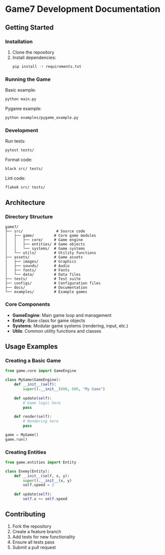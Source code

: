 # Game7 Development Documentation

## Getting Started

### Installation

1. Clone the repository
2. Install dependencies:
   ```bash
   pip install -r requirements.txt
   ```

### Running the Game

Basic example:
```bash
python main.py
```

Pygame example:
```bash
python examples/pygame_example.py
```

### Development

Run tests:
```bash
pytest tests/
```

Format code:
```bash
black src/ tests/
```

Lint code:
```bash
flake8 src/ tests/
```

## Architecture

### Directory Structure

```
game7/
├── src/               # Source code
│   ├── game/         # Core game modules
│   │   ├── core/     # Game engine
│   │   ├── entities/ # Game objects
│   │   └── systems/  # Game systems
│   └── utils/        # Utility functions
├── assets/           # Game assets
│   ├── images/       # Graphics
│   ├── sounds/       # Audio
│   ├── fonts/        # Fonts
│   └── data/         # Data files
├── tests/            # Test suite
├── configs/          # Configuration files
├── docs/             # Documentation
└── examples/         # Example games
```

### Core Components

- **GameEngine**: Main game loop and management
- **Entity**: Base class for game objects
- **Systems**: Modular game systems (rendering, input, etc.)
- **Utils**: Common utility functions and classes

## Usage Examples

### Creating a Basic Game

```python
from game.core import GameEngine

class MyGame(GameEngine):
    def __init__(self):
        super().__init__(800, 600, "My Game")
    
    def update(self):
        # Game logic here
        pass
    
    def render(self):
        # Rendering here
        pass

game = MyGame()
game.run()
```

### Creating Entities

```python
from game.entities import Entity

class Enemy(Entity):
    def __init__(self, x, y):
        super().__init__(x, y)
        self.speed = 2
    
    def update(self):
        self.x += self.speed
```

## Contributing

1. Fork the repository
2. Create a feature branch
3. Add tests for new functionality
4. Ensure all tests pass
5. Submit a pull request